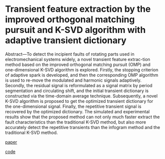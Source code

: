 # Transient feature extraction by the improved orthogonal matching pursuit and K-SVD algorithm with adaptive transient dictionary 

Abstract—To detect the incipient faults of rotating parts used in electromechanical systems widely, a novel transient feature extrac-tion method based on the improved orthogonal matching pursuit (OMP) and one-dimensional K-SVD algorithm is explored. Firstly, the stopping criterion of adaptive spark is developed, and then the corresponding OMP algorithm is used to re-move the modulated and harmonic signals adaptively. Secondly, the residual signal is reformulated as a signal matrix by period segmentation and circulating shift, and the initial transient dictionary is constructed via the time-domain average technique. Subsequently, a novel K-SVD algorithm is proposed to get the optimized transient dictionary for the one-dimensional signal. Finally, the repetitive transient signal is recovered by the optimized dictionary. The simulated and experimental results show that the proposed method can not only much faster extract the fault characteristics than the traditional K-SVD method, but also more accurately detect the repetitive transients than the infogram method and the traditional K-SVD method. 

[paper](https://github.com/QinYi-team/papers)

[code](https://github.com/QinYi-team/codes)

